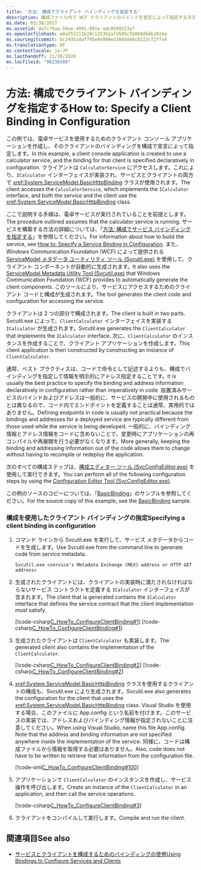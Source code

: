 ```yaml
---
title: '方法: 構成でクライアント バインディングを指定する'
description: 構成ファイル内で WCF クライアントのバインドを宣言によって指定する方法について説明します。 この例では、サービスがクライアントによってアクセスされます。
ms.date: 03/30/2017
ms.assetid: 4a7c79aa-50ee-4991-891e-adc0599323a7
ms.openlocfilehash: e8a552211b28c1323b2afd595c5b060db6b2824a
ms.sourcegitcommit: bc293b14af795e0e999e3304dd40c0222cf2ffe4
ms.translationtype: HT
ms.contentlocale: ja-JP
ms.lasthandoff: 11/26/2020
ms.locfileid: "96236508"
---
```

# <a name="how-to-specify-a-client-binding-in-configuration"></a><span data-ttu-id="9b6ab-104">方法: 構成でクライアント バインディングを指定する</span><span class="sxs-lookup"><span data-stu-id="9b6ab-104">How to: Specify a Client Binding in Configuration</span></span>

<span data-ttu-id="9b6ab-105">この例では、電卓サービスを使用するためのクライアント コンソール アプリケーションを作成し、そのクライアントのバインディングを構成で宣言によって指定します。</span><span class="sxs-lookup"><span data-stu-id="9b6ab-105">In this example, a client console application is created to use a calculator service, and the binding for that client is specified declaratively in configuration.</span></span> <span data-ttu-id="9b6ab-106">クライアントは `CalculatorService` にアクセスします。これにより、`ICalculator` インターフェイスが実装され、サービスとクライアントの両方で <xref:System.ServiceModel.BasicHttpBinding> クラスが使用されます。</span><span class="sxs-lookup"><span data-stu-id="9b6ab-106">The client accesses the `CalculatorService`, which implements the `ICalculator` interface, and both the service and the client use the <xref:System.ServiceModel.BasicHttpBinding> class.</span></span>  
  
 <span data-ttu-id="9b6ab-107">ここで説明する手順は、電卓サービスが実行されていることを前提とします。</span><span class="sxs-lookup"><span data-stu-id="9b6ab-107">The procedure outlined assumes that the calculator service is running.</span></span> <span data-ttu-id="9b6ab-108">サービスを構築する方法の詳細については、「[方法: 構成でサービス バインディングを指定する](how-to-specify-a-service-binding-in-configuration.md)」を参照してください。</span><span class="sxs-lookup"><span data-stu-id="9b6ab-108">For information about how to build the service, see [How to: Specify a Service Binding in Configuration](how-to-specify-a-service-binding-in-configuration.md).</span></span> <span data-ttu-id="9b6ab-109">また、Windows Communication Foundation (WCF) によって提供される [ServiceModel メタデータ ユーティリティ ツール (Svcutil.exe)](servicemodel-metadata-utility-tool-svcutil-exe.md) を使用して、クライアント コンポーネントが自動的に生成されます。</span><span class="sxs-lookup"><span data-stu-id="9b6ab-109">It also uses the [ServiceModel Metadata Utility Tool (Svcutil.exe)](servicemodel-metadata-utility-tool-svcutil-exe.md) that Windows Communication Foundation (WCF) provides to automatically generate the client components.</span></span> <span data-ttu-id="9b6ab-110">このツールにより、サービスにアクセスするためのクライアント コードと構成が生成されます。</span><span class="sxs-lookup"><span data-stu-id="9b6ab-110">The tool generates the client code and configuration for accessing the service.</span></span>  
  
 <span data-ttu-id="9b6ab-111">クライアントは 2 つの部分で構成されます。</span><span class="sxs-lookup"><span data-stu-id="9b6ab-111">The client is built in two parts.</span></span> <span data-ttu-id="9b6ab-112">Svcutil.exe によって、`ClientCalculator` インターフェイスを実装する `ICalculator` が生成されます。</span><span class="sxs-lookup"><span data-stu-id="9b6ab-112">Svcutil.exe generates the `ClientCalculator` that implements the `ICalculator` interface.</span></span> <span data-ttu-id="9b6ab-113">次に、`ClientCalculator` のインスタンスを作成することで、クライアント アプリケーションを作成します。</span><span class="sxs-lookup"><span data-stu-id="9b6ab-113">This client application is then constructed by constructing an instance of `ClientCalculator`.</span></span>  
  
 <span data-ttu-id="9b6ab-114">通常、ベスト プラクティスは、コードで命令として記述するよりも、構成でバインディングを指定して情報を明示的にアドレス指定することです。</span><span class="sxs-lookup"><span data-stu-id="9b6ab-114">It is usually the best practice to specify the binding and address information declaratively in configuration rather than imperatively in code.</span></span> <span data-ttu-id="9b6ab-115">設置済みサービスのバインドおよびアドレスは一般的に、サービスの開発中に使用されるものとは異なるので、コード内でエンドポイントを定義することは通常、実用的ではありません。</span><span class="sxs-lookup"><span data-stu-id="9b6ab-115">Defining endpoints in code is usually not practical because the bindings and addresses for a deployed service are typically different from those used while the service is being developed.</span></span> <span data-ttu-id="9b6ab-116">一般的に、バインディング情報とアドレス情報をコードに含めないことで、変更時にアプリケーションの再コンパイルや再展開を行う必要がなくなります。</span><span class="sxs-lookup"><span data-stu-id="9b6ab-116">More generally, keeping the binding and addressing information out of the code allows them to change without having to recompile or redeploy the application.</span></span>  
  
 <span data-ttu-id="9b6ab-117">次のすべての構成ステップは、[構成エディター ツール (SvcConfigEditor.exe)](configuration-editor-tool-svcconfigeditor-exe.md) を使用して実行できます。</span><span class="sxs-lookup"><span data-stu-id="9b6ab-117">You can perform all of the following configuration steps by using the [Configuration Editor Tool (SvcConfigEditor.exe)](configuration-editor-tool-svcconfigeditor-exe.md).</span></span>  
  
 <span data-ttu-id="9b6ab-118">この例のソースのコピーについては、「[BasicBinding](./samples/basicbinding.md)」のサンプルを参照してください。</span><span class="sxs-lookup"><span data-stu-id="9b6ab-118">For the source copy of this example, see the [BasicBinding](./samples/basicbinding.md) sample.</span></span>  
  
### <a name="specifying-a-client-binding-in-configuration"></a><span data-ttu-id="9b6ab-119">構成を使用したクライアント バインディングの指定</span><span class="sxs-lookup"><span data-stu-id="9b6ab-119">Specifying a client binding in configuration</span></span>  
  
1. <span data-ttu-id="9b6ab-120">コマンド ラインから Svcutil.exe を実行して、サービス メタデータからコードを生成します。</span><span class="sxs-lookup"><span data-stu-id="9b6ab-120">Use Svcutil.exe from the command line to generate code from service metadata.</span></span>  
  
    ```console  
    Svcutil.exe <service's Metadata Exchange (MEX) address or HTTP GET address>
    ```  
  
2. <span data-ttu-id="9b6ab-121">生成されたクライアントには、クライアントの実装時に満たされなければならないサービス コントラクトを定義する `ICalculator` インターフェイスが含まれます。</span><span class="sxs-lookup"><span data-stu-id="9b6ab-121">The client that is generated contains the `ICalculator` interface that defines the service contract that the client implementation must satisfy.</span></span>  
  
     [!code-csharp[C_HowTo_ConfigureClientBinding#1](../../../samples/snippets/csharp/VS_Snippets_CFX/c_howto_configureclientbinding/cs/generatedclient.cs#1)]
     [!code-csharp[C_HowTo_ConfigureClientBinding#1](../../../samples/snippets/csharp/VS_Snippets_CFX/c_howto_configureclientbinding/cs/source.cs#1)]  
  
3. <span data-ttu-id="9b6ab-122">生成されたクライアントは `ClientCalculator` も実装します。</span><span class="sxs-lookup"><span data-stu-id="9b6ab-122">The generated client also contains the implementation of the `ClientCalculator`.</span></span>  
  
     [!code-csharp[C_HowTo_ConfigureClientBinding#2](../../../samples/snippets/csharp/VS_Snippets_CFX/c_howto_configureclientbinding/cs/generatedclient.cs#2)]
     [!code-csharp[C_HowTo_ConfigureClientBinding#2](../../../samples/snippets/csharp/VS_Snippets_CFX/c_howto_configureclientbinding/cs/source.cs#2)]  
  
4. <span data-ttu-id="9b6ab-123"><xref:System.ServiceModel.BasicHttpBinding> クラスを使用するクライアントの構成も、Svcutil.exe により生成されます。</span><span class="sxs-lookup"><span data-stu-id="9b6ab-123">Svcutil.exe also generates the configuration for the client that uses the <xref:System.ServiceModel.BasicHttpBinding> class.</span></span> <span data-ttu-id="9b6ab-124">Visual Studio を使用する場合、このファイルに App.config という名前を付けます。このサービスの実装では、アドレスおよびバインディング情報が指定されないことに注意してください。</span><span class="sxs-lookup"><span data-stu-id="9b6ab-124">When using Visual Studio, name this file App.config. Note that the address and binding information are not specified anywhere inside the implementation of the service.</span></span> <span data-ttu-id="9b6ab-125">同様に、コードは構成ファイルから情報を取得する必要はありません。</span><span class="sxs-lookup"><span data-stu-id="9b6ab-125">Also, code does not have to be written to retrieve that information from the configuration file.</span></span>  
  
     [!code-xml[C_HowTo_ConfigureClientBinding#100](../../../samples/snippets/csharp/VS_Snippets_CFX/c_howto_configureclientbinding/common/client.exe.config#100)]

5. <span data-ttu-id="9b6ab-126">アプリケーションで `ClientCalculator` のインスタンスを作成し、サービス操作を呼び出します。</span><span class="sxs-lookup"><span data-stu-id="9b6ab-126">Create an instance of the `ClientCalculator` in an application, and then call the service operations.</span></span>  
  
     [!code-csharp[C_HowTo_ConfigureClientBinding#3](../../../samples/snippets/csharp/VS_Snippets_CFX/c_howto_configureclientbinding/cs/client.cs#3)]  
  
6. <span data-ttu-id="9b6ab-127">クライアントをコンパイルして実行します。</span><span class="sxs-lookup"><span data-stu-id="9b6ab-127">Compile and run the client.</span></span>  
  
## <a name="see-also"></a><span data-ttu-id="9b6ab-128">関連項目</span><span class="sxs-lookup"><span data-stu-id="9b6ab-128">See also</span></span>

- [<span data-ttu-id="9b6ab-129">サービスとクライアントを構成するためのバインディングの使用</span><span class="sxs-lookup"><span data-stu-id="9b6ab-129">Using Bindings to Configure Services and Clients</span></span>](using-bindings-to-configure-services-and-clients.md)
